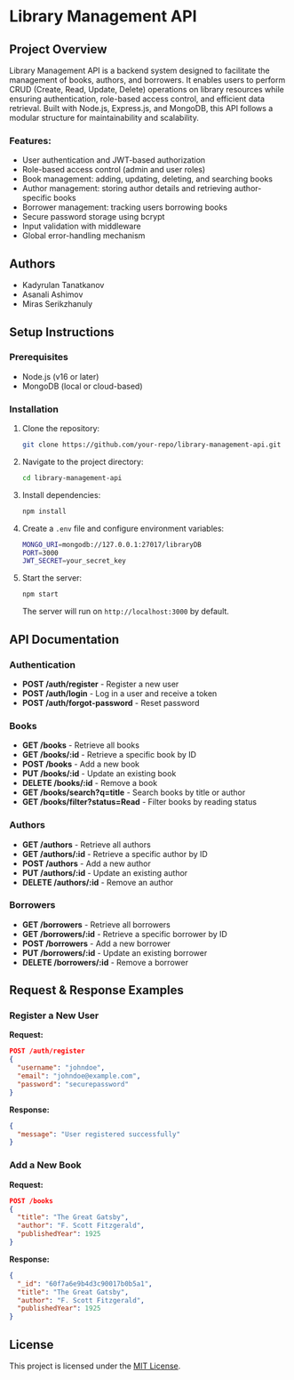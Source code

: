 # Library Management API

## Project Overview
Library Management API is a backend system designed to facilitate the management of books, authors, and borrowers. It enables users to perform CRUD (Create, Read, Update, Delete) operations on library resources while ensuring authentication, role-based access control, and efficient data retrieval. Built with Node.js, Express.js, and MongoDB, this API follows a modular structure for maintainability and scalability.

### Features:
- User authentication and JWT-based authorization
- Role-based access control (admin and user roles)
- Book management: adding, updating, deleting, and searching books
- Author management: storing author details and retrieving author-specific books
- Borrower management: tracking users borrowing books
- Secure password storage using bcrypt
- Input validation with middleware
- Global error-handling mechanism

## Authors
- Kadyrulan Tanatkanov
- Asanali Ashimov
- Miras Serikzhanuly

## Setup Instructions

### Prerequisites
- Node.js (v16 or later)
- MongoDB (local or cloud-based)

### Installation
1. Clone the repository:
   ```sh
   git clone https://github.com/your-repo/library-management-api.git
   ```
2. Navigate to the project directory:
   ```sh
   cd library-management-api
   ```
3. Install dependencies:
   ```sh
   npm install
   ```
4. Create a `.env` file and configure environment variables:
   ```sh
   MONGO_URI=mongodb://127.0.0.1:27017/libraryDB
   PORT=3000
   JWT_SECRET=your_secret_key
   ```
5. Start the server:
   ```sh
   npm start
   ```
   The server will run on `http://localhost:3000` by default.

## API Documentation

### Authentication
- **POST /auth/register** - Register a new user
- **POST /auth/login** - Log in a user and receive a token
- **POST /auth/forgot-password** - Reset password

### Books
- **GET /books** - Retrieve all books
- **GET /books/:id** - Retrieve a specific book by ID
- **POST /books** - Add a new book
- **PUT /books/:id** - Update an existing book
- **DELETE /books/:id** - Remove a book
- **GET /books/search?q=title** - Search books by title or author
- **GET /books/filter?status=Read** - Filter books by reading status

### Authors
- **GET /authors** - Retrieve all authors
- **GET /authors/:id** - Retrieve a specific author by ID
- **POST /authors** - Add a new author
- **PUT /authors/:id** - Update an existing author
- **DELETE /authors/:id** - Remove an author

### Borrowers
- **GET /borrowers** - Retrieve all borrowers
- **GET /borrowers/:id** - Retrieve a specific borrower by ID
- **POST /borrowers** - Add a new borrower
- **PUT /borrowers/:id** - Update an existing borrower
- **DELETE /borrowers/:id** - Remove a borrower

## Request & Response Examples

### Register a New User
**Request:**
```json
POST /auth/register
{
  "username": "johndoe",
  "email": "johndoe@example.com",
  "password": "securepassword"
}
```
**Response:**
```json
{
  "message": "User registered successfully"
}
```

### Add a New Book
**Request:**
```json
POST /books
{
  "title": "The Great Gatsby",
  "author": "F. Scott Fitzgerald",
  "publishedYear": 1925
}
```
**Response:**
```json
{
  "_id": "60f7a6e9b4d3c90017b0b5a1",
  "title": "The Great Gatsby",
  "author": "F. Scott Fitzgerald",
  "publishedYear": 1925
}
```

## License
This project is licensed under the [MIT License](LICENSE).
